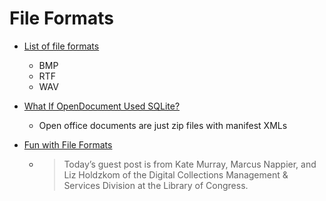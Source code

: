 File Formats
============

* [List of file formats](https://en.wikipedia.org/wiki/List_of_file_formats)
    * BMP
    * RTF
    * WAV

* [What If OpenDocument Used SQLite?](https://www.sqlite.org/affcase1.html)
    * Open office documents are just zip files with manifest XMLs

* [Fun with File Formats](https://blogs.loc.gov/thesignal/2021/12/fun-with-file-formats/)
    * > Today’s guest post is from Kate Murray, Marcus Nappier, and Liz Holdzkom of the Digital Collections Management & Services Division at the Library of Congress.
